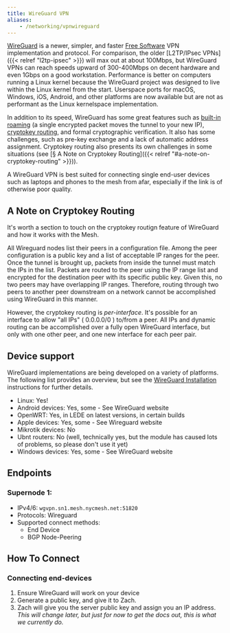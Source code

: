```yaml
---
title: WireGuard VPN
aliases:
    - /networking/vpnwireguard
---
```


[WireGuard](https://wireguard.com/) is a newer, simpler, and faster [Free Software](https://www.gnu.org/philosophy/free-sw.html) VPN implementation and protocol. For comparison, the older [L2TP/IPsec VPNs]({{< relref "l2tp-ipsec" >}}) will max out at about 100Mbps, but WireGuard VPNs can reach speeds upward of 300-400Mbps on decent hardware and even 1Gbps on a good workstation. Performance is better on computers running a Linux kernel because the WireGuard project was designed to live within the Linux kernel from the start. Userspace ports for macOS, Windows, iOS, Android, and other platforms are now available but are not as performant as the Linux kernelspace implementation.

In addition to its speed, WireGuard has some great features such as [built-in roaming](https://www.wireguard.com/#built-in-roaming) (a single encrypted packet moves the tunnel to your new IP), [cryptokey routing](https://www.wireguard.com/#cryptokey-routing), and formal cryptographic verification. It also has some challenges, such as pre-key exchange and a lack of automatic address assignment. Cryptokey routing also presents its own challenges in some situations (see [§ A Note on Cryptokey Routing]({{< relref "#a-note-on-cryptokey-routing" >}})).

A WireGuard VPN is best suited for connecting single end-user devices such as laptops and phones to the mesh from afar, especially if the link is of otherwise poor quality.

## A Note on Cryptokey Routing
It's worth a section to touch on the cryptokey routign feature of WireGuard and how it works with the Mesh.  

All Wireguard nodes list their peers in a configuration file. Among the peer configuration is a public key and a list of acceptable IP ranges for the peer. Once the tunnel is brought up, packets from inside the tunnel must match the IPs in the list. Packets are routed to the peer using the IP range list and encrypted for the destination peer with its specific public key. Given this, no two peers may have overlapping IP ranges. Therefore, routing through two peers to another peer downstream on a network cannot be accomplished using WireGuard in this manner.  

However, the cryptokey routing is _per-interface_. It's possible for an interface to allow "all IPs" ( 0.0.0.0/0 ) to/from a peer. All IPs and dynamic routing can be accomplished over a fully open WireGuard interface, but only with one other peer, and one new interface for each peer pair.

## Device support
WireGuard implementations are being developed on a variety of platforms. The following list provides an overview, but see the [WireGuard Installation](https://www.wireguard.com/install/) instructions for further details.

* Linux: Yes!
* Android devices: Yes, some - See WireGuard website
* OpenWRT: Yes, in LEDE on latest versions, in certain builds
* Apple devices: Yes, some - See Wireguard website
* Mikrotik devices: No
* Ubnt routers: No (well, technically yes, but the module has caused lots of problems, so please don't use it yet)
* Windows devices: Yes, some - See WireGuard website

## Endpoints

### Supernode 1:
* IPv4/6: `wgvpn.sn1.mesh.nycmesh.net:51820`
* Protocols: Wireguard
* Supported connect methods:
    * End Device
    * BGP Node-Peering

## How To Connect

### Connecting end-devices
1. Ensure WireGuard will work on your device
1. Generate a public key, and give it to Zach.
1. Zach will give you the server public key and assign you an IP address. _This will change later, but just for now to get the docs out, this is what we currently do._
